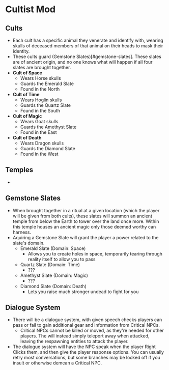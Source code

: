 # Cultist Mod

## Cults
* Each cult has a specific animal they venerate and identify with, wearing skulls of deceased members of that animal on their heads to mask their identity.
* These cults guard (Gemstone Slates)[#gemstone-slates]. These slates are of ancient origin, and no one knows what will happen if all four slates are brought together.
* **Cult of Space**
  * Wears Horse skulls
  * Guards the Emerald Slate
  * Found in the North
* **Cult of Time**
  * Wears Hoglin skulls
  * Guards the Quartz Slate
  * Found in the South
* **Cult of Magic**
  * Wears Goat skulls
  * Guards the Amethyst Slate
  * Found in the East
* **Cult of Death**
  * Wears Dragon skulls
  * Guards the Diamond Slate
  * Found in the West

## Temples
* 

## Gemstone Slates
* When brought together in a ritual at a given location (which the player will be given from both cults), these slates will summon an ancient temple from below the Earth to tower over the land once more. Within this temple houses an ancient magic only those deemed worthy can harness.
* Aquiring a Gemstone Slate will grant the player a power related to the slate's domain.
  * Emerald Slate (Domain: Space)
    * Allows you to create holes in space, temporarily tearing through reality itself to allow you to pass
  * Quartz Slate (Domain: Time)
    * ???
  * Amethyst Slate (Domain: Magic)
    * ???
  * Diamond Slate (Domain: Death)
    * Lets you raise much stronger undead to fight for you

## Dialogue System
* There will be a dialogue system, with given speech checks players can pass or fail to gain additional gear and information from Critical NPCs.
  * Critical NPCs cannot be killed or moved, as they're needed for other players. The will instead simply teleport away when attacked, leaving the respawning entities to attack the player.
* The dialogue system will have the NPC speak when the player Right Clicks them, and then give the player response options. You can usually retry most conversations, but some branches may be locked off if you insult or otherwise demean a Critical NPC.
